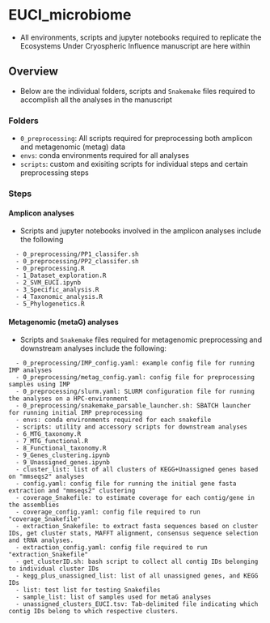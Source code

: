 # EUCI_microbiome
- All environments, scripts and jupyter notebooks required to replicate the Ecosystems Under Cryospheric Influence manuscript are here within

## Overview
- Below are the individual folders, scripts and `Snakemake` files required to accomplish all the analyses in the manuscript
### Folders
- `0_preprocessing`: All scripts required for preprocessing both amplicon and metagenomic (metag) data
- `envs`: conda environments required for all analyses
- `scripts`: custom and exisiting scripts for individual steps and certain preprocessing steps

### Steps
#### Amplicon analyses
- Scripts and jupyter notebooks involved in the amplicon analyses include the following
```
  - 0_preprocessing/PP1_classifer.sh
  - 0_preprocessing/PP2_classifer.sh
  - 0_preprocessing.R
  - 1_Dataset_exploration.R
  - 2_SVM_EUCI.ipynb
  - 3_Specific_analysis.R
  - 4_Taxonomic_analysis.R
  - 5_Phylogenetics.R
```

#### Metagenomic (metaG) analyses
- Scripts and `Snakemake` files required for metagenomic preprocessing and downstream analyses include the following:
```
  - 0_preprocessing/IMP_config.yaml: example config file for running IMP analyses
  - 0_preprocessing/metag_config.yaml: config file for preprocessing samples using IMP
  - 0_preprocessing/slurm.yaml: SLURM configuration file for running the analyses on a HPC-environment
  - 0_preprocessing/snakemake_parsable_launcher.sh: SBATCH launcher for running initial IMP preprocessing
  - envs: conda environments required for each snakefile
  - scripts: utility and accessory scripts for downstream analyses
  - 6_MTG_taxonomy.R
  - 7_MTG_functional.R
  - 8_Functional_taxonomy.R
  - 9_Genes_clustering.ipynb
  - 9_Unassigned_genes.ipynb
  - cluster_list: list of all clusters of KEGG+Unassigned genes based on "mmseqs2" analyses
  - config.yaml: config file for running the initial gene fasta extraction and "mmseqs2" clustering
  - coverage_Snakefile: to estimate coverage for each contig/gene in the assemblies
  - coverage_config.yaml: config file required to run "coverage_Snakefile"
  - extraction_Snakefile: to extract fasta sequences based on cluster IDs, get cluster stats, MAFFT alignment, consensus sequence selection and tRNA analyses.
  - extraction_config.yaml: config file required to run "extraction_Snakefile"
  - get_clusterID.sh: bash script to collect all contig IDs belonging to individual cluster IDs
  - kegg_plus_unassigned_list: list of all unassigned genes, and KEGG IDs
  - list: test list for testing Snakefiles
  - sample_list: list of samples used for metaG analyses
  - unassigned_clusters_EUCI.tsv: Tab-delimited file indicating which contig IDs belong to which respective clusters.
```
